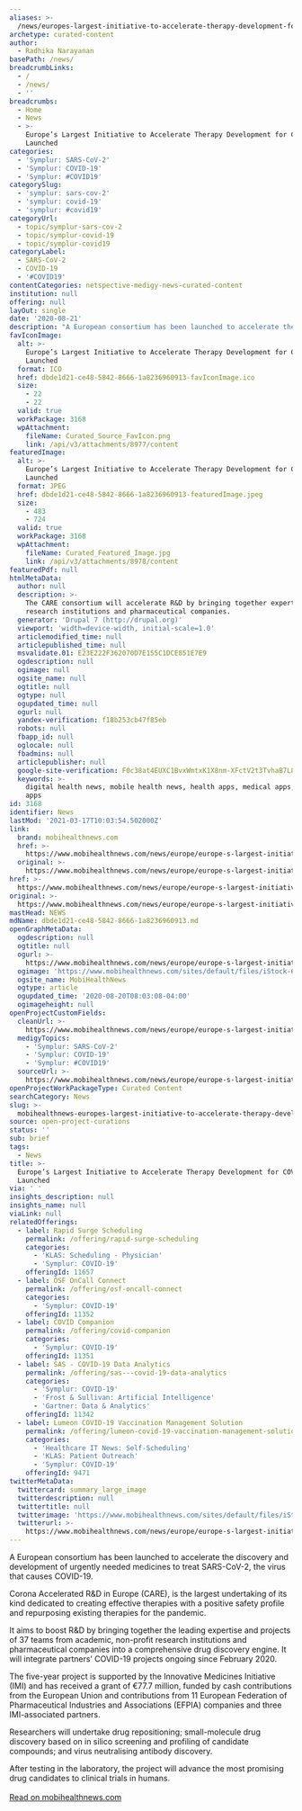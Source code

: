 ```yaml
---
aliases: >-
  /news/europes-largest-initiative-to-accelerate-therapy-development-for-covid-19-launched
archetype: curated-content
author:
  - Radhika Narayanan
basePath: /news/
breadcrumbLinks:
  - /
  - /news/
  - ''
breadcrumbs:
  - Home
  - News
  - >-
    Europe’s Largest Initiative to Accelerate Therapy Development for COVID-19
    Launched
categories:
  - 'Symplur: SARS-CoV-2'
  - 'Symplur: COVID-19'
  - 'Symplur: #COVID19'
categorySlug:
  - 'symplur: sars-cov-2'
  - 'symplur: covid-19'
  - 'symplur: #covid19'
categoryUrl:
  - topic/symplur-sars-cov-2
  - topic/symplur-covid-19
  - topic/symplur-covid19
categoryLabel:
  - SARS-CoV-2
  - COVID-19
  - '#COVID19'
contentCategories: netspective-medigy-news-curated-content
institution: null
offering: null
layOut: single
date: '2020-08-21'
description: "A European consortium has been launched to accelerate the discovery and development of urgently needed medicines to treat SARS-CoV-2, the virus that causes COVID-19.\n\nCorona\_Accelerated\_R&D in\_Europe "
favIconImage:
  alt: >-
    Europe’s Largest Initiative to Accelerate Therapy Development for COVID-19
    Launched
  format: ICO
  href: dbde1d21-ce48-5842-8666-1a8236960913-favIconImage.ico
  size:
    - 22
    - 22
  valid: true
  workPackage: 3168
  wpAttachment:
    fileName: Curated_Source_FavIcon.png
    link: /api/v3/attachments/8977/content
featuredImage:
  alt: >-
    Europe’s Largest Initiative to Accelerate Therapy Development for COVID-19
    Launched
  format: JPEG
  href: dbde1d21-ce48-5842-8666-1a8236960913-featuredImage.jpeg
  size:
    - 483
    - 724
  valid: true
  workPackage: 3168
  wpAttachment:
    fileName: Curated_Featured_Image.jpg
    link: /api/v3/attachments/8978/content
featuredPdf: null
htmlMetaData:
  author: null
  description: >-
    The CARE consortium will accelerate R&D by bringing together expertise from
    research institutions and pharmaceutical companies.
  generator: 'Drupal 7 (http://drupal.org)'
  viewport: 'width=device-width, initial-scale=1.0'
  articlemodified_time: null
  articlepublished_time: null
  msvalidate.01: E23E222F362070D7E155C1DCE851E7E9
  ogdescription: null
  ogimage: null
  ogsite_name: null
  ogtitle: null
  ogtype: null
  ogupdated_time: null
  ogurl: null
  yandex-verification: f18b253cb47f85eb
  robots: null
  fbapp_id: null
  oglocale: null
  fbadmins: null
  articlepublisher: null
  google-site-verification: F0c38at4EUXC1BvxWmtxK1X8nm-XFctV2t3TvhaB7L8
  keywords: >-
    digital health news, mobile health news, health apps, medical apps, fitness
    apps
id: 3168
identifier: News
lastMod: '2021-03-17T10:03:54.502000Z'
link:
  brand: mobihealthnews.com
  href: >-
    https://www.mobihealthnews.com/news/europe/europe-s-largest-initiative-accelerate-therapy-development-covid-19-launched
  original: >-
    https://www.mobihealthnews.com/news/europe/europe-s-largest-initiative-accelerate-therapy-development-covid-19-launched
href: >-
  https://www.mobihealthnews.com/news/europe/europe-s-largest-initiative-accelerate-therapy-development-covid-19-launched
original: >-
  https://www.mobihealthnews.com/news/europe/europe-s-largest-initiative-accelerate-therapy-development-covid-19-launched
mastHead: NEWS
mdName: dbde1d21-ce48-5842-8666-1a8236960913.md
openGraphMetaData:
  ogdescription: null
  ogtitle: null
  ogurl: >-
    https://www.mobihealthnews.com/news/europe/europe-s-largest-initiative-accelerate-therapy-development-covid-19-launched
  ogimage: 'https://www.mobihealthnews.com/sites/default/files/iStock-697650898_0.jpg'
  ogsite_name: MobiHealthNews
  ogtype: article
  ogupdated_time: '2020-08-20T08:03:08-04:00'
  ogimageheight: null
openProjectCustomFields:
  cleanUrl: >-
    https://www.mobihealthnews.com/news/europe/europe-s-largest-initiative-accelerate-therapy-development-covid-19-launched
  medigyTopics:
    - 'Symplur: SARS-CoV-2'
    - 'Symplur: COVID-19'
    - 'Symplur: #COVID19'
  sourceUrl: >-
    https://www.mobihealthnews.com/news/europe/europe-s-largest-initiative-accelerate-therapy-development-covid-19-launched
openProjectWorkPackageType: Curated Content
searchCategory: News
slug: >-
  mobihealthnews-europes-largest-initiative-to-accelerate-therapy-development-for-covid-19-launched
source: open-project-curations
status: ''
sub: brief
tags:
  - News
title: >-
  Europe’s Largest Initiative to Accelerate Therapy Development for COVID-19
  Launched
via: ' '
insights_description: null
insights_name: null
viaLink: null
relatedOfferings:
  - label: Rapid Surge Scheduling
    permalink: /offering/rapid-surge-scheduling
    categories:
      - 'KLAS: Scheduling - Physician'
      - 'Symplur: COVID-19'
    offeringId: 11657
  - label: OSF OnCall Connect
    permalink: /offering/osf-oncall-connect
    categories:
      - 'Symplur: COVID-19'
    offeringId: 11352
  - label: COVID Companion
    permalink: /offering/covid-companion
    categories:
      - 'Symplur: COVID-19'
    offeringId: 11351
  - label: SAS - COVID-19 Data Analytics
    permalink: /offering/sas---covid-19-data-analytics
    categories:
      - 'Symplur: COVID-19'
      - 'Frost & Sullivan: Artificial Intelligence'
      - 'Gartner: Data & Analytics'
    offeringId: 11342
  - label: Lumeon COVID-19 Vaccination Management Solution
    permalink: /offering/lumeon-covid-19-vaccination-management-solution
    categories:
      - 'Healthcare IT News: Self-Scheduling'
      - 'KLAS: Patient Outreach'
      - 'Symplur: COVID-19'
    offeringId: 9471
twitterMetaData:
  twittercard: summary_large_image
  twitterdescription: null
  twittertitle: null
  twitterimage: 'https://www.mobihealthnews.com/sites/default/files/iStock-697650898_0.jpg'
  twitterurl: >-
    https://www.mobihealthnews.com/news/europe/europe-s-largest-initiative-accelerate-therapy-development-covid-19-launched
---
```

A European consortium has been launched to accelerate the discovery and development of urgently needed medicines to treat SARS-CoV-2, the virus that causes COVID-19.

Corona Accelerated R&D in Europe (CARE), is the largest undertaking of its kind dedicated to creating effective therapies with a positive safety profile and repurposing existing therapies for the pandemic.

It aims to boost R&D by bringing together the leading expertise and projects of 37 teams from academic, non-profit research institutions and pharmaceutical companies into a comprehensive drug discovery engine. It will integrate partners’ COVID-19 projects ongoing since February 2020.

The five-year project is supported by the Innovative Medicines Initiative (IMI) and has received a grant of €77.7 million, funded by cash contributions from the European Union and contributions from 11 European Federation of Pharmaceutical Industries and Associations (EFPIA) companies and three IMI-associated partners.

Researchers will undertake drug repositioning; small-molecule drug discovery based on in silico screening and profiling of candidate compounds; and virus neutralising antibody discovery.

After testing in the laboratory, the project will advance the most promising drug candidates to clinical trials in humans.<br><br><a target="_blank" href=https://www.mobihealthnews.com/news/europe/europe-s-largest-initiative-accelerate-therapy-development-covid-19-launched>Read on mobihealthnews.com</a>